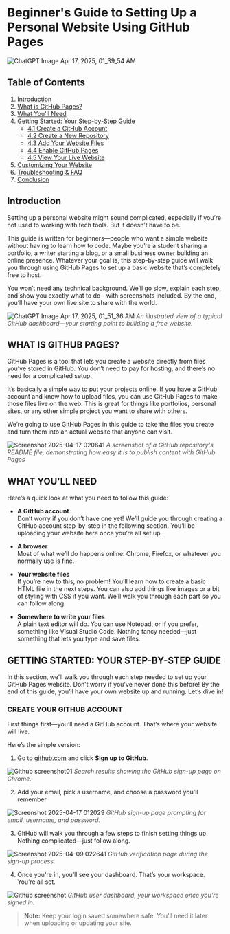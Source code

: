 # Beginner's Guide to Setting Up a Personal Website Using GitHub Pages

![ChatGPT Image Apr 17, 2025, 01_39_54 AM](https://github.com/user-attachments/assets/6a6799bd-dbad-4cf5-adae-fa1fb7a13b73)


## Table of Contents

1. [Introduction](#introduction)  
2. [What is GitHub Pages?](#what-is-github-pages)  
3. [What You'll Need](#what-youll-need)  
4. [Getting Started: Your Step-by-Step Guide](#getting-started-step-by-step-guide)  
    - [4.1 Create a GitHub Account](#41-create-a-github-account)  
    - [4.2 Create a New Repository](#42-create-a-new-repository)  
    - [4.3 Add Your Website Files](#43-add-your-website-files)  
    - [4.4 Enable GitHub Pages](#44-enable-github-pages)  
    - [4.5 View Your Live Website](#45-view-your-live-website)  
5. [Customizing Your Website](#customizing-your-website)  
6. [Troubleshooting & FAQ](#troubleshooting--faq)  
7. [Conclusion](#conclusion)



## Introduction

Setting up a personal website might sound complicated, especially if you’re not used to working with tech tools. But it doesn’t have to be.

This guide is written for beginners—people who want a simple website without having to learn how to code. Maybe you’re a student sharing a portfolio, a writer starting a blog, or a small business owner building an online presence. Whatever your goal is, this step-by-step guide will walk you through using GitHub Pages to set up a basic website that’s completely free to host.

You won’t need any technical background. We’ll go slow, explain each step, and show you exactly what to do—with screenshots included. By the end, you’ll have your own live site to share with the world.


![ChatGPT Image Apr 17, 2025, 01_51_36 AM](https://github.com/user-attachments/assets/49392fac-8a4b-405d-b31e-3b4dc9ddfe49)
<em style="color: #4f4f4f;">An illustrated view of a typical GitHub dashboard—your starting point to building a free website.</em>



## WHAT IS GITHUB PAGES?

GitHub Pages is a tool that lets you create a website directly from files you’ve stored in GitHub. You don’t need to pay for hosting, and there’s no need for a complicated setup.

It’s basically a simple way to put your projects online. If you have a GitHub account and know how to upload files, you can use GitHub Pages to make those files live on the web. This is great for things like portfolios, personal sites, or any other simple project you want to share with others.

We’re going to use GitHub Pages in this guide to take the files you create and turn them into an actual website that anyone can visit.


![Screenshot 2025-04-17 020641](https://github.com/user-attachments/assets/355fcbaa-fb80-465e-99a4-4df435f31fa7)
<em style = " color: #4F4F4F; "> A screenshot of a GitHub repository's README file, demonstrating how easy it is to publish content with GitHub Pages </em>


## WHAT YOU'LL NEED

Here’s a quick look at what you need to follow this guide:

- **A GitHub account**  
  Don’t worry if you don’t have one yet! We’ll guide you through creating a GitHub account step-by-step in the following section. You’ll be uploading your website here once you’re all set up.

- **A browser**  
  Most of what we’ll do happens online. Chrome, Firefox, or whatever you normally use is fine.

- **Your website files**  
  If you’re new to this, no problem! You’ll learn how to create a basic HTML file in the next steps. You can also add things like images or a bit of styling with CSS if you want. We’ll walk you through each part so you can follow along.

- **Somewhere to write your files**  
  A plain text editor will do. You can use Notepad, or if you prefer, something like Visual Studio Code. Nothing fancy needed—just something that lets you type and save files.


## GETTING STARTED: YOUR STEP-BY-STEP GUIDE

In this section, we’ll walk you through each step needed to set up your GitHub Pages website. Don’t worry if you’ve never done this before! By the end of this guide, you’ll have your own website up and running. Let’s dive in!


### CREATE YOUR GITHUB ACCOUNT

First things first—you’ll need a GitHub account. That’s where your website will live.

Here’s the simple version:

1. Go to [github.com](https://github.com) and click **Sign up to GitHub**.


![Github screenshot01](https://github.com/user-attachments/assets/6eecf376-374d-4390-a102-7e4a0665180a)
<em style = " color: #4F4F4F; "> Search results showing the GitHub sign-up page on Chrome. </em>

2. Add your email, pick a username, and choose a password you’ll remember.

![Screenshot 2025-04-17 012029](https://github.com/user-attachments/assets/89169bb1-d311-4970-8fd3-3836f0d6c4d5)
<em style = " color: #4F4F4F; ">  GitHub sign-up page prompting for email, username, and password. </em>

3. GitHub will walk you through a few steps to finish setting things up. Nothing complicated—just follow along.

![Screenshot 2025-04-09 022641](https://github.com/user-attachments/assets/70adfff7-fbce-4f70-8631-3f8a8f53f2f7)
<em style = " color: #4F4F4F; "> GitHub verification page during the sign-up process. </em>

4. Once you're in, you’ll see your dashboard. That’s your workspace. You’re all set.

![Github screenshot](https://github.com/user-attachments/assets/04a891b2-3943-4775-85e4-e2462975ba5a)
<em style = " color: #4F4F4F; "> GitHub user dashboard, your workspace once you’re signed in. </em>

> **Note:** Keep your login saved somewhere safe. You'll need it later when uploading or updating your site.
